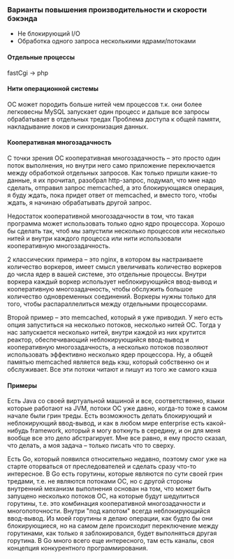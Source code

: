 ### Варианты повышения производительности и скорости бэкэнда

- Не блокирующий I/O
- Обработка одного запроса несколькими ядрами/потоками

#### Отдельные процессы

fastCgi -> php

#### Нити операционной системы

ОС может породить больше нитей чем процессов т.к. они более легковесны
MySQL запускает один процесс и дальше все запросы обрабатывает в отдельных тредах
Проблема доступа к общей памяти, накладывание локов и синхронизация данных.

#### Кооперативная многозадачность

С точки зрения ОС кооперативная многозадачность – это просто один поток выполнения, но внутри него само приложение
переключается между обработкой отдельных запросов. Как только пришли какие-то данные, я их прочитал, разобрал
http-запрос, подумал, что мне надо сделать, отправил запрос memcached, а это блокирующаяся операция, я буду ждать, пока
придет ответ от memcached, и вместо того, чтобы ждать, я начинаю обрабатывать другой запрос.

Недостаток кооперативной многозадачности в том, что такая программа может использовать только одно ядро процессора.
Хорошо бы сделать так, чтоб мы запустили несколько процессов или несколько нитей и внутри каждого процесса или нити
использовали кооперативную многозадачность.

2 классических примера – это nginx, в котором вы настраиваете количество воркеров, имеет смысл увеличивать количество
воркеров до числа ядер в вашей системе, это отдельные процессы. Внутри воркера каждый воркер использует неблокирующийся
ввод-вывод и кооперативную многозадачность, чтобы обслужить большое количество одновременных соединений. Воркеры нужны
только для того, чтобы распараллелиться между отдельными процессорами.

Второй пример – это memcached, который я уже приводил. У него есть опция запуститься на несколько потоков, несколько
нитей ОС. Тогда у нас запускается несколько нитей, внутри каждой из них крутится реактор, обеспечивающий неблокирующийся
ввод-вывод и кооперативную многозадачность, а несколько потоков позволяют использовать эффективно несколько ядер
процессора. Ну, а общей памятью memcached является ведь кэш, который собственно он и обслуживает. Все эти потоки читают
и пишут из того же самого кэша

#### Примеры

Есть Java со своей виртуальной машиной и все, соответственно, языки которые работают на JVM, потоки ОС уже давно,
когда-то тоже в самом начале были грин треды. Есть возможность делать блокирующий и неблокирующий ввод-вывод, и как в
любом мире enterprise есть какой-нибудь framework, который я могу воткнуть в середину, и он для меня вообще все это дело
абстрагирует. Мне все равно, я ему просто сказал, что делать, а моя задача – только писать что то сверху.

Есть Go, который появился относительно недавно, поэтому смог уже на старте оторваться от преследователей и сделать сразу
что-то интересное. В Go есть горутины, которые являются по сути своей грин тредами, т.е. не являются потоками ОС, но с
другой стороны внутренний механизм выполнения основан на том, что может быть запущено несколько потоков ОС, на которые
будут шедулиться горутины, т.е. это комбинация кооперативной многозадачности и многопоточности. Внутри "под капотом"
всегда неблокирующийся ввод-вывод. Из моей горутины я делаю операции, как будто бы они блокирующиеся, но на самом деле
происходит переключение между горутинами, как только я заблокировался, будет выполняться другая горутина. В Go много
всего еще интересного, там есть каналы, своя концепция конкурентного программирования.